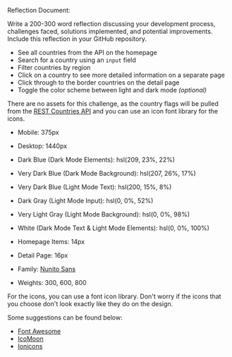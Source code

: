 Reflection Document:

Write a 200-300 word reflection discussing your development process, challenges faced, solutions implemented, and potential improvements.
Include this reflection in your GitHub repository.

- See all countries from the API on the homepage
- Search for a country using an `input` field
- Filter countries by region
- Click on a country to see more detailed information on a separate page
- Click through to the border countries on the detail page
- Toggle the color scheme between light and dark mode *(optional)*

There are no assets for this challenge, as the country flags will be pulled from the [REST Countries API](https://restcountries.com) and you can use an icon font library for the icons.


- Mobile: 375px
- Desktop: 1440px

- Dark Blue (Dark Mode Elements): hsl(209, 23%, 22%)
- Very Dark Blue (Dark Mode Background): hsl(207, 26%, 17%)
- Very Dark Blue (Light Mode Text): hsl(200, 15%, 8%)
- Dark Gray (Light Mode Input): hsl(0, 0%, 52%)
- Very Light Gray (Light Mode Background): hsl(0, 0%, 98%)
- White (Dark Mode Text & Light Mode Elements): hsl(0, 0%, 100%)

- Homepage Items: 14px
- Detail Page: 16px 

- Family: [Nunito Sans](https://fonts.google.com/specimen/Nunito+Sans)
- Weights: 300, 600, 800

For the icons, you can use a font icon library. Don't worry if the icons that you choose don't look exactly like they do on the design.

Some suggestions can be found below:

- [Font Awesome](https://fontawesome.com)
- [IcoMoon](https://icomoon.io)
- [Ionicons](https://ionicons.com)